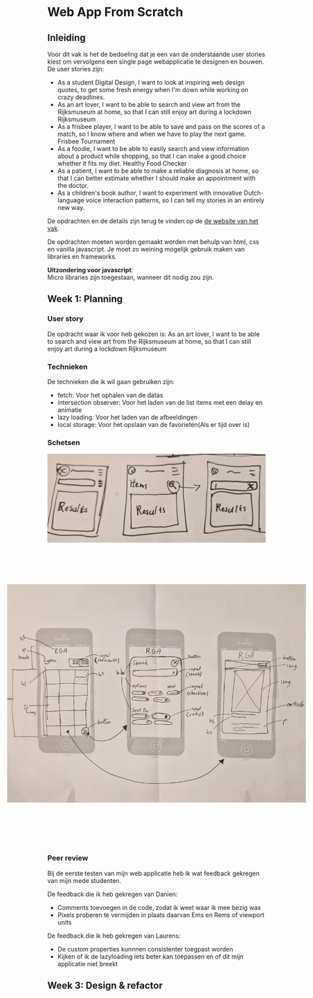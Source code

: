 # Web App From Scratch

## Inleiding
Voor dit vak is het de bedoeling dat je een van de onderstaande user stories kiest om vervolgens een single page webapplicatie te designen en bouwen. De user stories zijn:
- As a student Digital Design, I want to look at inspiring web design quotes, to get some fresh energy when I'm down while working on crazy deadlines.
- As an art lover, I want to be able to search and view art from the Rijksmuseum at home, so that I can still enjoy art during a lockdown Rijksmuseum
- As a frisbee player, I want to be able to save and pass on the scores of a match, so I know where and when we have to play the next game. Frisbee Tournament
- As a foodie, I want to be able to easily search and view information about a product while shopping, so that I can make a good choice whether it fits my diet. Healthy Food Checker
- As a patient, I want to be able to make a reliable diagnosis at home, so that I can better estimate whether I should make an appointment with the doctor.
- As a children's book author, I want to experiment with innovative Dutch-language voice interaction patterns, so I can tell my stories in an entirely new way.

De opdrachten en de details zijn terug te vinden op de [de website van het vak](https://github.com/cmda-minor-web/web-app-from-scratch-2223/blob/main/course/week-2.md#1-pick-a-user-story-and-sketch-the-user-interface).

De opdrachten moeten worden gemaakt worden met behulp van html, css en vanilla javascript.
Je moet zo weining mogelijk gebruik maken van libraries en frameworks.

**Uitzondering voor javascript**: <br />
    Micro libraries zijn toegestaan, wanneer dit nodig zou zijn.


## Week 1: Planning

### User story
De opdracht waar ik voor heb gekozen is: As an art lover, I want to be able to search and view art from the Rijksmuseum at home, so that I can still enjoy art during a lockdown Rijksmuseum


### Technieken
De technieken die ik wil gaan gebruiken zijn:
- fetch: Voor het ophalen van de datas
- intersection observer: Voor het laden van de list items met een delay en animatie
- lazy loading: Voor het laden van de afbeeldingen
- local storage: Voor het opslaan van de favorieten(Als er tijd over is)

### Schetsen

<img src="./docs/images/schets-1.jpg" alt="Schetsen 1"/>
<img src="./docs/images/schets-2.jpg" alt="Schetsen 2" style="transform:rotate(-90deg);"/>

### Peer review
Bij de eerste testen van mijn web applicatie heb ik wat feedback gekregen van mijn mede studenten.

De feedback die ik heb gekregen van Danien:
- Comments toevoegen in de code, zodat ik weet waar ik mee bezig was
- Pixels proberen te vermijden in plaats daarvan Ems en Rems of viewport units

De feedback die ik heb gekregen van Laurens:
- De custom properties kunnnen consistenter toegpast worden
- Kijken of ik de lazyloading iets beter kan toepassen en of dit mijn applicatie niet breekt



## Week 3: Design & refactor